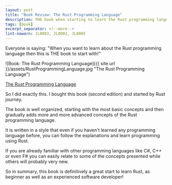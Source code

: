 ```yaml
---
layout: post
title: "Book Review: The Rust Programming Language"
description: THE book when starting to learn the Rust programming language.
tags: [book]
excerpt_separator: <!--more-->
lint-nowarn: JL0003, JL0002, JL0005
---
```


Everyone is saying: "When you want to learn about the Rust programming language then this is THE book to start with!"

![Book: The Rust Programming Language]({{ site.url }}/assets/RustProgrammingLanguage.jpg "The Rust Programming Language")

[The Rust Programming Language](https://www.amazon.com/Rust-Programming-Language-2nd/dp/1718503105)

<!--more-->

So I did exactly this. I bought this book (second edition) and started by Rust journey.

The book is well organized, starting with the most basic concepts and then gradually adds more
and more advanced concepts of the Rust programming language.

It is written in a style that even if you haven't learned any programming language before, you can
follow the explanations and learn programming using Rust.

If you are already familiar with other programming languages like C#, C++ or even F# you can easily
relate to some of the concepts presented while others will probably very new.

So in summary, this book is definitively a great start to learn Rust,
as beginner as well as an experienced software developer!

